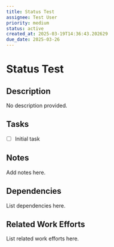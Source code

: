 ```yaml
---
title: Status Test
assignee: Test User
priority: medium
status: active
created_at: 2025-03-19T14:36:43.202629
due_date: 2025-03-26
---
```


# Status Test

## Description
No description provided.

## Tasks
- [ ] Initial task

## Notes
Add notes here.

## Dependencies
List dependencies here.

## Related Work Efforts
List related work efforts here.